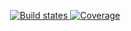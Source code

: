 <p align="center">
  <a href="ttps://github.com/yousefhany77/tts-ai/actions/workflows/test-and-release.yml">
    <img alt="Build states" src="https://github.com/yousefhany77/tts-ai/actions/workflows/test-and-release.yml/badge.svg?branch=main">
  </a>

  <a href="https://github.com/yousefhany77/tts-ai/actions">
    <img alt="Coverage" src="https://img.shields.io/endpoint?url=https://gist.githubusercontent.com/yousefhany77/b70e2342a5be5259b768aace465f777a/raw/0ea8a505354e198fdf0ac12b9f55476efb1bb7ad/ts-npm-template-coverage.json">
  </a>

</p>
